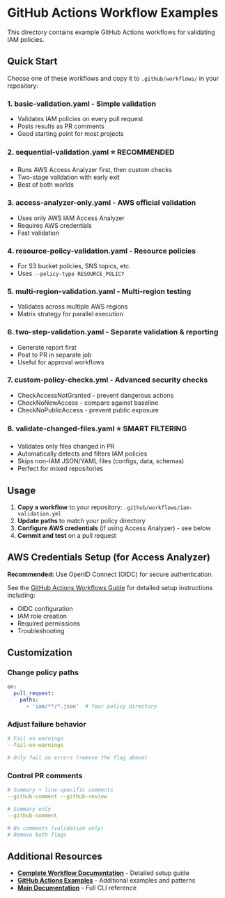 # GitHub Actions Workflow Examples

This directory contains example GitHub Actions workflows for validating IAM policies.

## Quick Start

Choose one of these workflows and copy it to `.github/workflows/` in your repository:

### 1. **basic-validation.yaml** - Simple validation
- Validates IAM policies on every pull request
- Posts results as PR comments
- Good starting point for most projects

### 2. **sequential-validation.yaml** ⭐ **RECOMMENDED**
- Runs AWS Access Analyzer first, then custom checks
- Two-stage validation with early exit
- Best of both worlds

### 3. **access-analyzer-only.yaml** - AWS official validation
- Uses only AWS IAM Access Analyzer
- Requires AWS credentials
- Fast validation

### 4. **resource-policy-validation.yaml** - Resource policies
- For S3 bucket policies, SNS topics, etc.
- Uses `--policy-type RESOURCE_POLICY`

### 5. **multi-region-validation.yaml** - Multi-region testing
- Validates across multiple AWS regions
- Matrix strategy for parallel execution

### 6. **two-step-validation.yaml** - Separate validation & reporting
- Generate report first
- Post to PR in separate job
- Useful for approval workflows

### 7. **custom-policy-checks.yml** - Advanced security checks
- CheckAccessNotGranted - prevent dangerous actions
- CheckNoNewAccess - compare against baseline
- CheckNoPublicAccess - prevent public exposure

### 8. **validate-changed-files.yaml** ⭐ **SMART FILTERING**
- Validates only files changed in PR
- Automatically detects and filters IAM policies
- Skips non-IAM JSON/YAML files (configs, data, schemas)
- Perfect for mixed repositories

## Usage

1. **Copy a workflow** to your repository: `.github/workflows/iam-validation.yml`
2. **Update paths** to match your policy directory
3. **Configure AWS credentials** (if using Access Analyzer) - see below
4. **Commit and test** on a pull request

## AWS Credentials Setup (for Access Analyzer)

**Recommended:** Use OpenID Connect (OIDC) for secure authentication.

See the [GitHub Actions Workflows Guide](../../docs/github-actions-workflows.md) for detailed setup instructions including:
- OIDC configuration
- IAM role creation
- Required permissions
- Troubleshooting

## Customization

### Change policy paths
```yaml
on:
  pull_request:
    paths:
      - 'iam/**/*.json'  # Your policy directory
```

### Adjust failure behavior
```yaml
# Fail on warnings
--fail-on-warnings

# Only fail on errors (remove the flag above)
```

### Control PR comments
```yaml
# Summary + line-specific comments
--github-comment --github-review

# Summary only
--github-comment

# No comments (validation only)
# Remove both flags
```

## Additional Resources

- **[Complete Workflow Documentation](../../docs/github-actions-workflows.md)** - Detailed setup guide
- **[GitHub Actions Examples](../../docs/github-actions-examples.md)** - Additional examples and patterns
- **[Main Documentation](../../DOCS.md)** - Full CLI reference
